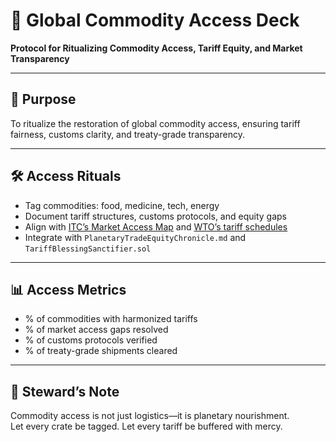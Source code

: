 # 📜 Global Commodity Access Deck  
**Protocol for Ritualizing Commodity Access, Tariff Equity, and Market Transparency**

---

## 🧠 Purpose  
To ritualize the restoration of global commodity access, ensuring tariff fairness, customs clarity, and treaty-grade transparency.

---

## 🛠️ Access Rituals  
- Tag commodities: food, medicine, tech, energy  
- Document tariff structures, customs protocols, and equity gaps  
- Align with [ITC’s Market Access Map](https://www.intracen.org/resources/tools/market-access-map) and [WTO’s tariff schedules](https://ttd.wto.org/en)  
- Integrate with `PlanetaryTradeEquityChronicle.md` and `TariffBlessingSanctifier.sol`

---

## 📊 Access Metrics  
- % of commodities with harmonized tariffs  
- % of market access gaps resolved  
- % of customs protocols verified  
- % of treaty-grade shipments cleared

---

## 🧠 Steward’s Note  
Commodity access is not just logistics—it is planetary nourishment.  
Let every crate be tagged. Let every tariff be buffered with mercy.

